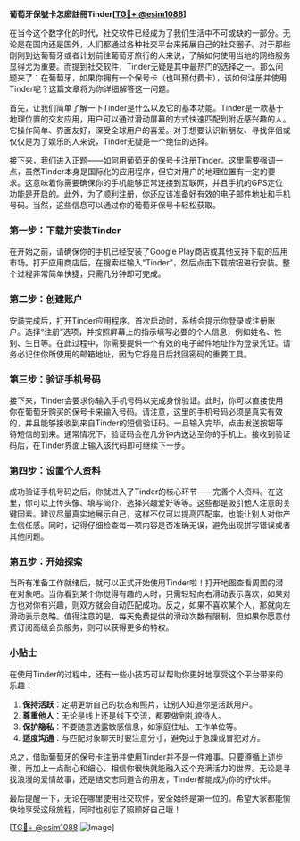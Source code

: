 **葡萄牙保號卡怎麽註冊Tinder[[TG💪+ @esim1088](https://t.me/s/esim1088)]**

在当今这个数字化的时代，社交软件已经成为了我们生活中不可或缺的一部分。无论是在国内还是国外，人们都通过各种社交平台来拓展自己的社交圈子。对于那些刚刚到达葡萄牙或者计划前往葡萄牙旅行的人来说，了解如何使用当地的网络服务显得尤为重要。而提到社交软件，Tinder无疑是其中最热门的选择之一。那么问题来了：在葡萄牙，如果你拥有一个保号卡（也叫预付费卡），该如何注册并使用Tinder呢？这篇文章将为你详细解答这一问题。

首先，让我们简单了解一下Tinder是什么以及它的基本功能。Tinder是一款基于地理位置的交友应用，用户可以通过滑动屏幕的方式快速匹配到附近感兴趣的人。它操作简单、界面友好，深受全球用户的喜爱。对于想要认识新朋友、寻找伴侣或仅仅是为了娱乐的人来说，Tinder无疑是一个绝佳的选择。

接下来，我们进入正题——如何用葡萄牙的保号卡注册Tinder。这里需要强调一点，虽然Tinder本身是国际化的应用程序，但它对用户的地理位置有一定的要求。这意味着你需要确保你的手机能够正常连接到互联网，并且手机的GPS定位功能是开启的。此外，为了顺利注册，你还应该准备好有效的电子邮件地址和手机号码。当然，这些信息可以通过你的葡萄牙保号卡轻松获取。

### 第一步：下载并安装Tinder

在开始之前，请确保你的手机已经安装了Google Play商店或其他支持下载的应用市场。打开应用商店后，在搜索栏输入“Tinder”，然后点击下载按钮进行安装。整个过程非常简单快捷，只需几分钟即可完成。

### 第二步：创建账户

安装完成后，打开Tinder应用程序。首次启动时，系统会提示你登录或注册账户。选择“注册”选项，并按照屏幕上的指示填写必要的个人信息，例如姓名、性别、生日等。在此过程中，你需要提供一个有效的电子邮件地址作为登录凭证。请务必记住你所使用的邮箱地址，因为它将是日后找回密码的重要工具。

### 第三步：验证手机号码

接下来，Tinder会要求你输入手机号码以完成身份验证。此时，你可以直接使用你在葡萄牙购买的保号卡来输入号码。请注意，这里的手机号码必须是真实有效的，并且能够接收到来自Tinder的短信验证码。一旦输入完毕，点击发送按钮等待短信的到来。通常情况下，验证码会在几分钟内送达至你的手机上。接收到验证码后，在Tinder界面上输入该代码即可继续下一步。

### 第四步：设置个人资料

成功验证手机号码之后，你就进入了Tinder的核心环节——完善个人资料。在这里，你可以上传头像、填写简介、选择兴趣爱好等等。这些都是吸引他人注意的关键因素。建议尽量真实地展示自己，这样不仅可以提高匹配率，也能让别人对你产生信任感。同时，记得仔细检查每一项内容是否准确无误，避免出现拼写错误或者其他问题。

### 第五步：开始探索

当所有准备工作就绪后，就可以正式开始使用Tinder啦！打开地图查看周围的潜在对象吧。当你看到某个你觉得有趣的人时，只需轻轻向右滑动表示喜欢，如果对方也对你有兴趣，则双方就会自动匹配成功。反之，如果不喜欢某个人，那就向左滑动表示忽略。值得注意的是，每天免费提供的滑动次数有限制，但如果你愿意付费订阅高级会员服务，则可以获得更多的特权。

### 小贴士

在使用Tinder的过程中，还有一些小技巧可以帮助你更好地享受这个平台带来的乐趣：

1. **保持活跃**：定期更新自己的状态和照片，让别人知道你是活跃用户。
2. **尊重他人**：无论是线上还是线下交流，都要做到礼貌待人。
3. **保护隐私**：不要随意透露敏感信息，如家庭住址、工作单位等。
4. **适度沟通**：与匹配对象聊天时要注意分寸，避免过于急躁或冒犯对方。

总之，借助葡萄牙的保号卡注册并使用Tinder并不是一件难事。只要遵循上述步骤，再加上一点耐心和细心，相信你很快就能融入这个充满活力的世界。无论是寻找浪漫的爱情故事，还是结交志同道合的朋友，Tinder都能成为你的好伙伴。

最后提醒一下，无论在哪里使用社交软件，安全始终是第一位的。希望大家都能愉快地享受这段旅程，同时也别忘了照顾好自己哦！

[[TG💪+ @esim1088](https://t.me/s/esim1088) ![Image](https://i.postimg.cc/4NQfJmqS/Snipaste-2025-05-13-00-14-12.png)]